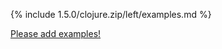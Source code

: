{% include 1.5.0/clojure.zip/left/examples.md %}

[Please add examples!](https://github.com/arrdem/grimoire/edit/master/_includes/1.6.0/clojure.zip/left/examples.md)
